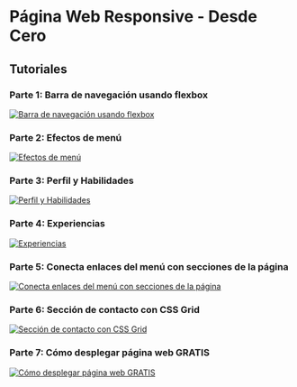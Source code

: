 # Página Web Responsive - Desde Cero

## Tutoriales
### Parte 1: Barra de navegación usando flexbox
[![Barra de navegación usando flexbox](https://img.youtube.com/vi/ADbxRybIpH0/0.jpg)](https://www.youtube.com/watch?v=ADbxRybIpH0 "Barra de navegación usando flexbox")

### Parte 2: Efectos de menú
[![Efectos de menú](https://img.youtube.com/vi/qa4oWn3Zvpk/0.jpg)](https://www.youtube.com/watch?v=qa4oWn3Zvpk "Efectos de menú")

### Parte 3: Perfil y Habilidades
[![Perfil y Habilidades](https://img.youtube.com/vi/ZOC7BjMDfq0/0.jpg)](https://www.youtube.com/watch?v=ZOC7BjMDfq0 "Perfil y Habilidades")

### Parte 4: Experiencias
[![Experiencias](https://img.youtube.com/vi/xXyvlgjpQJo/0.jpg)](https://www.youtube.com/watch?v=xXyvlgjpQJo "Experiencias")

### Parte 5: Conecta enlaces del menú con secciones de la página
[![Conecta enlaces del menú con secciones de la página](https://img.youtube.com/vi/e14LvRFfjTg/0.jpg)](https://www.youtube.com/watch?v=e14LvRFfjTg "Conecta enlaces del menú con secciones de la página")

### Parte 6: Sección de contacto con CSS Grid
[![Sección de contacto con CSS Grid](https://img.youtube.com/vi/95IG9wyiyhQ/0.jpg)](https://www.youtube.com/watch?v=95IG9wyiyhQ "Sección de contacto con CSS Grid")

### Parte 7: Cómo desplegar página web GRATIS
[![Cómo desplegar página web GRATIS](https://img.youtube.com/vi/QJPQ3XdG11s/0.jpg)](https://www.youtube.com/watch?v=QJPQ3XdG11s "Cómo desplegar página web GRATIS")

